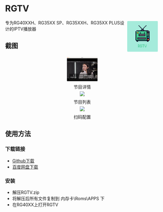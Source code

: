# RGTV
<a href="https://github.com/zwh8800/RGTV" target="_blank"><img align="right" width="100" hspace="5" vspace="5" src="https://raw.githubusercontent.com/zwh8800/RGTV/master/RGTV.png" ></a>
专为RG40XXH、RG35XX SP、RG35XXH、RG35XX PLUS设计的IPTV播放器

## 截图

<center>
<img width="100" hspace="5" vspace="5" src="https://raw.githubusercontent.com/zwh8800/RGTV/master/screenshots/1.png" >
</center>
<center>节目详情</center>

<center>
<img width="100" hspace="5" vspace="5" src="https://raw.githubusercontent.com/zwh8800/RGTV/master/screenshots/2.png" >
</center>
<center>节目列表</center>

<center>
<img width="100" hspace="5" vspace="5" src="https://raw.githubusercontent.com/zwh8800/RGTV/master/screenshots/3.png" >
</center>
<center>扫码配置</center>

## 使用方法

### 下载链接

- [Github下载](https://github.com/zwh8800/RGTV/releases/download/v1.0.0/RGTV.zip)
- [百度网盘下载](https://github.com/zwh8800/RGTV/releases/download/v1.0.0/RGTV.tar.gz)

### 安装
- 解压RGTV.zip
- 将解压后所有文件复制到 内存卡\\Roms\\APPS 下
- 在RG40XX上打开RGTV
